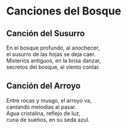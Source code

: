 # Canciones del Bosque

## Canción del Susurro

En el bosque profundo, al anochecer,  
el susurro de las hojas se deja caer.  
Misterios antiguos, en la brisa danzar,  
secretos del bosque, al viento contar.

## Canción del Arroyo

Entre rocas y musgo, el arroyo va,  
cantando melodías al pasar.  
Agua cristalina, reflejo de luz,  
cuna de sueños, en su seda azul.
